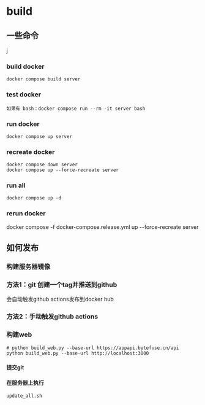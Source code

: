 # build


## 一些命令
j
### build docker

```
docker compose build server
```

### test docker
```
如果有 bash：docker compose run --rm -it server bash
```

### run docker
```
docker compose up server 
```

### recreate docker
```
docker compose down server
docker compose up --force-recreate server
```

### run all
```
docker compose up -d
```



### rerun docker
docker compose -f docker-compose.release.yml up --force-recreate server

## 如何发布

### 构建服务器镜像

### 方法1：git 创建一个tag并推送到github
会自动触发github actions发布到docker hub

### 方法2：手动触发github actions

### 构建web
```
# python build_web.py --base-url https://appapi.bytefuse.cn/api
python build_web.py --base-url http://localhost:3000
```

#### 提交git 

#### 在服务器上执行
```
update_all.sh
```